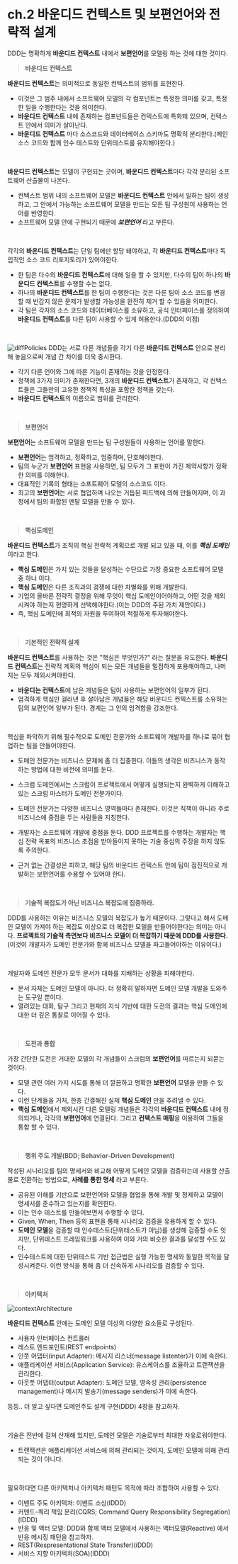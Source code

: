 # **ch.2 바운디드 컨텍스트 및 보편언어와 전략적 설계**

DDD는 명확하게 **바운디드 컨텍스트** 내에서 **보편언어**를 모델링 하는 것에 대한 것이다.

> **바운디드 컨텍스트**

**바운디드 컨텍스트**는 의미적으로 동일한 컨텍스트의 범위를 표현한다.

- 이것은 그 범주 내에서 소프트웨어 모델의 각 컴포넌트는 특정한 의미를 갖고, 특정한 일을 수행한다는 것을 의미한다.
- **바운디드 컨텍스트** 내에 존재하는 컴포넌트들은 컨텍스트에 특화돼 있으며, 컨텍스트 안에서 의미가 살아난다.
- **바운디드 컨텍스트** 마다 소스코드와 데이터베이스 스키마도 명확히 분리한다.(메인 소스 코드와 함께 인수 테스트와 단위테스트를 유지해야한다.)

<br>

**바운디드 컨텍스트**는 모델이 구현되는 곳이며, **바운디드 컨텍스트**마다 각각 분리된 소프트웨어 산출물이 나온다.

- 컨텍스트 범위 내의 소프트웨어 모델은 **바운디드 컨텍스트** 안에서 일하는 팀이 생성하고, 그 안에서 가능하는 소프트웨어 모델을 만드는 모든 팀 구성원이 사용하는 언어를 반영한다.
- 소프트웨어 모델 안에 구현되기 때문에 ***보편언어*** 라고 부른다.

<br>

각각의 **바운디드 컨텍스트**는 단일 팀에만 할당 돼야하고, 각 **바운디드 컨텍스트**마다 독립적인 소스 코드 리포지토리가 있어야한다.

- 한 팀은 다수의 **바운디드 컨텍스트**에 대해 일을 할 수 있지만, 다수의 팀이 하나의 **바운디드 컨텍스트**를 수행할 수는 없다.
- 하나의 **바운디드 컨텍스트**를 한 팀이 수행한다는 것은 다른 팀이 소스 코드를 변경할 때 반갑지 않은 문제가 발생할 가능성을 완전히 제거 할 수 있음을 의미한다.
- 각 팀은 각자의 소스 코드와 데이터베이스를 소유하고, 공식 인터페이스를 정의하여 **바운디드 컨텍스트**를 다른 팀이 사용할 수 있게 허용한다.(DDD의 이점)

<br>

![diffPolicies](/img/diffPolicies.png)
DDD는 서로 다른 개념들을 각기 다른 **바운디드 컨텍스트** 안으로 분리해 놓음으로써 개념 간 차이를 더욱 중시한다.

- 각기 다른 언어와 그에 따른 기능이 존재하는 것을 인정한다.
- 정책에 3가지 의미가 존재한다면, 3개의 **바운디드 컨텍스트**가 존재하고, 각 컨텍스트들은 그들만의 고유한 정책적 특성을 포함한 정책을 갖는다.
- **바운디드 컨텍스트**의 이름으로 범위를 관리한다.

<br>

> **보편언어**

**보편언어**는 소프트웨어 모델을 만드는 팀 구성원들이 사용하는 언어를 말한다.

- **보편언어**는 엄격하고, 정확하고, 엄중하며, 단호해야한다.
- 팀의 누군가 **보편언어** 표현을 사용하면, 팀 모두가 그 표현이 가진 제약사항가 정확한 의미를 이해한다.
- 대표적인 기록의 형태는 소프트웨어 모델의 소스코드 이다.
- 최고의 **보편언어**는 서로 협업하며 나오는 거듭된 피드백에 의해 만들어지며, 이 과정에서 팀의 화합된 멘탈 모델을 만들 수 있다.

<br>

> **핵심도메인**

**바운디드 컨텍스트**가 조직의 핵심 전략적 계획으로 개발 되고 있을 때, 이를 ***핵심 도메인*** 이라고 한다.

- **핵심 도메인**은 가치 있는 것들을 달성하는 수단으로 가장 중요한 소프트웨어 모델 중 하나 이다.
- **핵심 도메인**은 다른 조직과의 경쟁에 대한 차별화를 위해 개발한다.
- 기업의 올바른 전략적 결정을 위해 무엇이 핵심 도메인이어야하고, 어떤 것을 제외시켜야 하는지 현명하게 선택해야한다.(이는 DDD의 주된 가치 제안이다.)
- 즉, 핵심 도메인에 최적의 자원을 투여하여 적절하게 투자해야한다.

<br>

> **기본적인 전략적 설계**

**바운디드 컨텍스트**를 사용하는 것은 "핵심은 무엇인가?" 라는 질문을 유도한다. **바운디드 컨텍스트**는 전략적 계획의 핵심이 되는 모든 개념들을 밀접하게 포용해야하고, 나머지는 모두 제외시켜야한다.

- **바운디는 컨텍스트**에 남은 개념들은 팀이 사용하는 보편언어의 일부가 된다.
- 엄격하게 핵심만 걸러낸 후 살아남은 개념들은 해당 바운디드 컨텍스트를 소유하는 팀의 보편언어 일부가 된다. 경계는 그 안의 엄격함을 강조한다.

<br>

핵심을 파악하기 위해 필수적으로 도메인 전문가와 소프트웨어 개발자를 하나로 묶어 협업하는 팀을 만들어야한다.

- 도메인 전문가는 비즈니스 문제에 좀 더 집중한다. 이들의 생각은 비즈니스가 동작하는 방법에 대한 비전에 의미를 둔다.
- 스크럼 도메인에서는 스크럼이 프로젝트에서 어떻게 실행되는지 완벽하게 이해하고 있는 스크럼 마스터가 도메인 전문가이다.
- 도메인 전문가는 다양한 비즈니스 영역들마다 존재한다. 이것은 직책이 아니라 주로 비즈니스에 중점을 두는 사람들을 지칭한다.

- 개발자는 소프트웨어 개발에 중점을 둔다. DDD 프로젝트를 수행하는 개발자는 핵심 전략 목표의 비즈니스 초점을 받아들이지 못하는 기술 중심의 주장을 하지 않도록 주의한다.
- 근거 없는 간결성은 피하고, 해당 팀의 바운디드 컨텍스트 안에 팀이 점진적으로 개발하는 보편언어를 수용할 수 있어야 한다.

<br>

> **기술적 복잡도가 아닌 비즈니스 복잡도에 집중하라.**

DDD를 사용하는 이유는 비즈니스 모델의 복잡도가 높기 때문이다. 그렇다고 해서 도메인 모델이 가져야 하는 복잡도 이상으로 더 복잡한 모델을 만들어야한다는 의미는 아니다. **프로젝트의 기술적 측면보다 비즈니스 모델이 더 복잡하기 때문에 DDD를 사용한다.**(이것이 개발자가 도메인 전문가와 함께 비즈니스 모델을 파고들어야하는 이유이다.)

<br>

개발자와 도메인 전문가 모두 문서가 대화를 지배하는 상황을 피해야한다.

- 문서 자체는 도메인 모델이 아니다. 더 정확히 말하자면 도메인 모델 개발을 도와주는 도구일 뿐이다.
- 열려있는 대화, 탐구 그리고 현재의 지식 기반에 대한 도전의 결과는 핵심 도메인에 대한 더 깊은 통찰로 이어질 수 있다.

<br>

> **도전과 통합**

가장 간단한 도전은 거대한 모델의 각 개념들이 스크럼의 **보편언어**를 따르는지 되묻는 것이다.

- 모델 관련 여러 가지 시도를 통해 더 깔끔하고 명확한 **보편언어** 모델을 만들 수 있다.
- 이런 단계들을 거처, 한층 간결해진 실제 **핵심 도메인** 만을 추려낼 수 있다.
- **핵심 도메인**에서 제외시킨 다른 모델링 개념들은 각각의 **바운디드 컨텍스트** 내에 정의되거나, 각각의 **보편언어**에 연결된다. 그리고 **컨텍스트 매핑**을 이용하여 그들을 통합 할 수 있다.

<br>

> **행위 주도 개발(BDD; Behavior-Driven Development)**

작성된 시나리오를 팀의 명세서와 비교해 어떻게 도메인 모델을 검증하는데 사용할 산출물로 전환하는 방법으로, **사례를 통한 명세** 라고 부른다.

- 공유된 이해를 기반으로 보편언어와 모델을 협업을 통해 개발 및 정제하고 모델이 명세서를 준수하고 있는지를 확인한다.
- 이는 인수 테스트를 만들어보면서 수행할 수 있다.
- Given, When, Then 등의 표현을 통해 시나리오 검증을 유용하게 할 수 있다.
- **도메인 모델**을 검증할 때 인수테스트(단위테스트가 아님)를 생성해 검증할 수도 잇지만, 단위테스트 프레임워크를 사용하여 이와 거의 비슷한 결과를 달성할 수도 있다.
- 인수테스트에 대한 단위테스트 기반 접근법은 실행 가능한 명세와 동일한 목적을 달성시켜준다. 이런 방식을 통해 좀 더 신속하게 시나리오를 검증할 수 있다.

<br>

> **아키텍처**

![contextArchitecture](/img/contextArchitecture.png)

**바운디드 컨텍스트** 안에는 도메인 모델 이상의 다양한 요소들로 구성된다.

- 사용자 인터페이스 컨트롤러
- 레스트 엔드포인트(REST endpoints)
- 인풋 어댑터(input Adapter): 메시지 리스너(message listenter)가 이에 속한다.
- 애플리케이션 서비스(Application Service): 유스케이스를 조율하고 트랜잭션을 관리한다.
- 아웃풋 어댑터(output Adapter): 도메인 모델, 영속성 관리(persistence management)나 메시지 발송기(message senders)가 이에 속한다.

등등.. 더 알고 싶다면 도메인주도 설계 구현(DDD) 4장을 참고하자.

<br>

기술은 전반에 걸쳐 산재해 있지만, 도메인 모델은 기술로부터 최대한 자유로워야한다.

- 트랜잭션은 애플리케이션 서비스에 의해 관리되는 것이지, 도메인 모델에 의해 관리되는 것이 아니다.

<br>

필요하다면 다른 아키텍처나 아키텍처 패턴도 목적에 따라 조합하여 사용할 수 있다.

- 이벤트 주도 아키텍처: 이벤트 소싱(IDDD)
- 커맨드-쿼리 책임 분리(CQRS; Command Query Responsibility Segregation)(IDDD)
- 반응 및 액터 모델: DDD와 함께 액터 모델에서 사용하는 액터모델(Reactive) 에서 반응 메시징 패턴을 참고하자.
- REST(Respresentational State Transfer)(iDDD)
- 서비스 지향 아키텍처(SOA)(IDDD)
